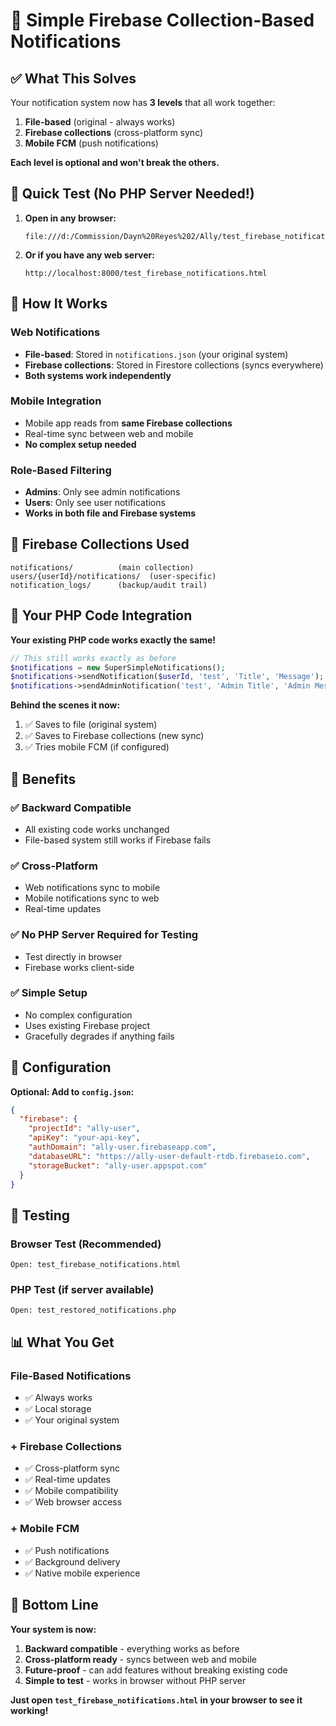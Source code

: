 # 🔔 Simple Firebase Collection-Based Notifications

## ✅ What This Solves

Your notification system now has **3 levels** that all work together:

1. **File-based** (original - always works)
2. **Firebase collections** (cross-platform sync)
3. **Mobile FCM** (push notifications)

**Each level is optional and won't break the others.**

## 🚀 Quick Test (No PHP Server Needed!)

1. **Open in any browser:**
   ```
   file:///d:/Commission/Dayn%20Reyes%202/Ally/test_firebase_notifications.html
   ```

2. **Or if you have any web server:**
   ```
   http://localhost:8000/test_firebase_notifications.html
   ```

## 🎯 How It Works

### Web Notifications
- **File-based**: Stored in `notifications.json` (your original system)
- **Firebase collections**: Stored in Firestore collections (syncs everywhere)
- **Both systems work independently**

### Mobile Integration
- Mobile app reads from **same Firebase collections**
- Real-time sync between web and mobile
- **No complex setup needed**

### Role-Based Filtering
- **Admins**: Only see admin notifications
- **Users**: Only see user notifications
- **Works in both file and Firebase systems**

## 📱 Firebase Collections Used

```
notifications/          (main collection)
users/{userId}/notifications/  (user-specific)
notification_logs/      (backup/audit trail)
```

## 🔧 Your PHP Code Integration

**Your existing PHP code works exactly the same!**

```php
// This still works exactly as before
$notifications = new SuperSimpleNotifications();
$notifications->sendNotification($userId, 'test', 'Title', 'Message');
$notifications->sendAdminNotification('test', 'Admin Title', 'Admin Message');
```

**Behind the scenes it now:**
1. ✅ Saves to file (original system)
2. ✅ Saves to Firebase collections (new sync)
3. ✅ Tries mobile FCM (if configured)

## 🌟 Benefits

### ✅ **Backward Compatible**
- All existing code works unchanged
- File-based system still works if Firebase fails

### ✅ **Cross-Platform**
- Web notifications sync to mobile
- Mobile notifications sync to web
- Real-time updates

### ✅ **No PHP Server Required for Testing**
- Test directly in browser
- Firebase works client-side

### ✅ **Simple Setup**
- No complex configuration
- Uses existing Firebase project
- Gracefully degrades if anything fails

## 🔧 Configuration

**Optional: Add to `config.json`:**
```json
{
  "firebase": {
    "projectId": "ally-user",
    "apiKey": "your-api-key",
    "authDomain": "ally-user.firebaseapp.com",
    "databaseURL": "https://ally-user-default-rtdb.firebaseio.com",
    "storageBucket": "ally-user.appspot.com"
  }
}
```

## 🧪 Testing

### Browser Test (Recommended)
```
Open: test_firebase_notifications.html
```

### PHP Test (if server available)
```
Open: test_restored_notifications.php
```

## 📊 What You Get

### File-Based Notifications
- ✅ Always works
- ✅ Local storage
- ✅ Your original system

### + Firebase Collections
- ✅ Cross-platform sync
- ✅ Real-time updates
- ✅ Mobile compatibility
- ✅ Web browser access

### + Mobile FCM
- ✅ Push notifications
- ✅ Background delivery
- ✅ Native mobile experience

## 🎯 Bottom Line

**Your system is now:**
1. **Backward compatible** - everything works as before
2. **Cross-platform ready** - syncs between web and mobile
3. **Future-proof** - can add features without breaking existing code
4. **Simple to test** - works in browser without PHP server

**Just open `test_firebase_notifications.html` in your browser to see it working!** 